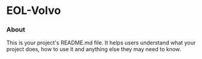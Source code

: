 EOL-Volvo
=========

### About

This is your project's README.md file. It helps users understand what your
project does, how to use it and anything else they may need to know.